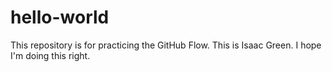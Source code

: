 # hello-world
This repository is for practicing the GitHub Flow.
This is Isaac Green. I hope I'm doing this right.
